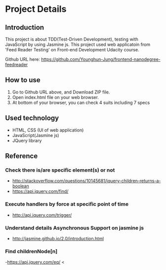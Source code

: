 # Project Details


## Introduction
This project is about TDD(Test-Driven Development), testing with JavaScript by using Jasmine js. This project used web applicatoin from 'Feed Reader Testing' on Front-end Development Udacity course.

Github URL here: https://github.com/Younghun-Jung/frontend-nanodegree-feedreader

## How to use
1. Go to Github URL above, and Download ZIP file.
2. Open index.html file on your web browser.
3. At bottom of your browser, you can check 4 suits including 7 specs

## Used technology
- HTML, CSS (UI of web application)
- JavaScript(Jasmine js)
- JQuery library

## Reference
### Check there is/are specific element(s) or not
- http://stackoverflow.com/questions/10145681/jquery-children-returns-a-boolean
- https://api.jquery.com/find/
### Execute handlers by force at specific point of time
- http://api.jquery.com/trigger/
### Understand details Asynchronous Support on jasmine js
- http://jasmine.github.io/2.0/introduction.html
### Find childrenNode[n]
-https://api.jquery.com/eq/ <
